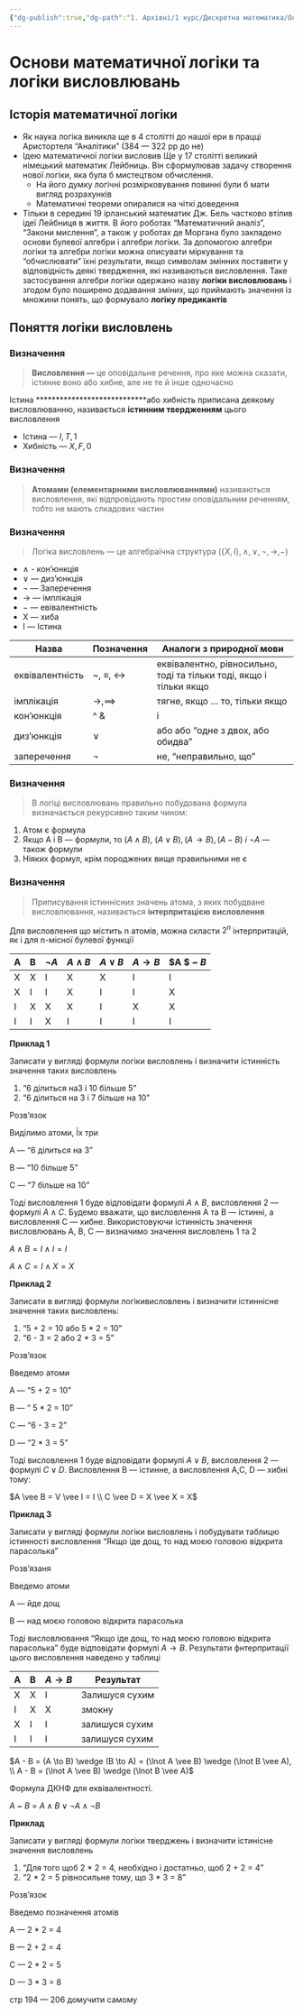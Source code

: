 ```yaml
---
{"dg-publish":true,"dg-path":"1. Архівні/1 курс/Дискретна математика/Основи математичної логіки та логіки висловлювань.md","permalink":"/1-arhivni/1-kurs/diskretna-matematika/osnovi-matematichnoyi-logiki-ta-logiki-vislovlyuvan/"}
---
```


# Основи математичної логіки та логіки висловлювань
## Історія математичної логіки

- Як наука логіка виникла ще в 4 столітті до нашої ери в працці Аристортеля “Аналітики” (384 — 322 рр до не)
- Ідею математичної логіки висловив Ще у 17 столітті великий німецький математик Лейбниць. Він сформулював задачу створення нової логіки, яка була б мистецтвом обчислення.
    - На його думку логічні розмірковування повинні були б мати вигляд розрахунків
    - Математичні теореми опиралися на чіткі доведення
- Тільки в середині 19 ірланський математик Дж. Бель частково втілив ідеї Лейбниця в життя. В його роботах “Математичний аналіз”, “Закони мислення”, а також у роботах де Моргана було закладено основи булевої алгебри і алгебри логіки.  За допомогою алгебри логіки та алгебри логіки можна описувати міркування та “обчислювати” їхні результати, якщо символам змінних поставити у відповідність деякі твердження, які називаються висловлення. Таке застосування алгебри логіки одержано назву **************************************логіки висловлювань************************************** і згодом було поширено додавання зміних, що приймають значення із множини понять, що формувало ************************************логіку предикантів************************************

## Поняття логіки висловлень

### Визначення

> ********************************Висловлення —******************************** це оповідальне речення, про яке можна сказати, істинне воно або хибне, але не те й інше одночасно
> 

Істина ****************************або хибність приписана деякому висловлюванню, називається **істинним твердженням** цього висловлення

- Істина — $I, T, 1$
- Хибність — $X, F, 0$

### Визначення

> ********************Атомами (елементарними висловлюваннями)********************  називаються висловлення, які відпровідають простим оповідальним реченням, тобто не мають слкадових частин
> 

### Визначення

> Логіка висловлень — це алгебраїчна структура $(\{X,I\}, \wedge, \lor, \lnot, \to, - )$
> 
- $\wedge$ - кон’юнкція
- $\vee$ — диз’юнкція
- $\lnot$ — Заперечення
- $\to$ — імплікація
- $-$ — евівалентність
- X — хиба
- I — Істина

| Назва | Позначення | Аналоги з природної мови |
| --- | --- | --- |
| еквівалентність | ~, $\equiv,$ $\leftrightarrow$ | еквівалентно, рівносильно, тоді та тільки тоді, якщо і тільки якщо |
| імплікація | $\to, \implies$ | тягне, якщо … то, тільки якщо |
| кон’юнкція | ^ & | і |
| диз’юнкція | $\vee$ | або або “одне з двох, або обидва” |
| заперечення | $\lnot$ | не, “неправильно, що” |

### Визначення

> В логіці висловлювань правильно побудована формула визначається рекурсивно таким чином:
> 
1. Атом є формула
2. Якщо A i B — формули, то ($A \wedge B$), $(A \vee B), (A \to B), (A - B) \ і \ \lnot A$ — також формули
3. Ніяких формул, крім породжених вище правильними не є

### Визначення

> Приписування істиннісних значень атома, з яких побудване висловлювання, називається **інтерпритацією висловлення**
> 

Для висловлення що містить n атомів, можна скласти $2^n$ інтерпритацій, як і для n-місної булевої функції

| A | B | $\lnot A$ | $A \wedge B$ | $A \vee B$ | $A \to B$ | $A $ ~ $B$ |
| --- | --- | --- | --- | --- | --- | --- |
| Х | Х | І | Х | Х | І | І |
| Х | І | І | Х | І | І | Х |
| І | Х | Х | Х | І | Х | Х |
| І | І | Х | І | І | І | І |

******************Приклад 1******************

Записати у вигляді формули логіки висловлень і визначити істинність значення таких висловлень

1. “6 ділиться на3 і 10 більше 5”
2. “6 ділиться на 3 і 7 більше на 10”

Розв’язок 

Виділимо атоми, Їх три

A — “6 ділиться на 3”

B — “10 більше 5”

С — “7 більше на 10”

Тоді висловлення 1 буде відповідати формулі $A \wedge B$, висловлення 2 —  формулі $A \wedge C$. Будемо вважати, що висловлення A та B — істинні, а висловлення С — хибне. Використовуючи істинність значення висловлювань A, B, C — визначимо значення висловлень 1 та 2

$A \wedge B = I \wedge I = I$ 

$A \wedge C = I \wedge X = X$

******************Приклад 2******************

Записати в вигляді формули логікивисловлень і визначити істиннісне значення таких висловлень:

1. “5 + 2 = 10 або 5 * 2 = 10”
2. “6 - 3 = 2 або 2 * 3 = 5”

Розв’язок 

Введемо атоми

A — “5 + 2 = 10”

B — “ 5 * 2 = 10”

С — “6 - 3 = 2”

D — “2 * 3 = 5”

Тоді висловлення 1 буде відповідати формулі $A \vee B,$  висловлення 2 — формулі $C \vee D$. Висловлення В — істинне, а висловлення А,С, D — хибні тому:

$A \vee B = V \vee I = I \\ C \vee D = X \vee X = X$

****************Приклад 3****************

Записати у вигляді формули логіки висловлень і побудувати таблицю істинності висловлення “Якщо іде дощ, то над моєю головою відкрита парасолька”

Розв’язаня

Введемо атоми

А  — йде дощ

В — над моєю головою відкрита парасолька

Тоді висловлювання  “Якщо іде дощ, то над моєю головою відкрита парасолька” буде відповідати формулі $A \to B$. Результати фнтерпритації цього висловлення наведено у таблиці

| A | B | $A \to B$ | Результат |
| --- | --- | --- | --- |
| Х | Х | І | Залишуся сухим |
| І | Х | Х | змокну |
| Х | І | І | залишуся сухим |
| І | І | І | залишуся сухим |

$A - B = (A \to B) \wedge (B \to A) = (\lnot A \vee B) \wedge (\lnot B \vee A), \\ A - B = (\lnot A \vee B) \wedge (\lnot B \vee A)$

Формула ДКНФ для еквівалентності. 

$A$ ~ $B$ = $A \wedge B \vee \lnot A \wedge \lnot B$ 

**Приклад**

Записати у вигляді формули логіки тверджень і визначити істинісне значення висловлень

1. “Для того щоб 2 * 2 = 4, необхідно і достатньо, щоб 2 + 2 = 4”
2. “2 * 2 = 5 рівносильне тому, що 3 * 3 = 8”

Розв’язок 

Введемо позначення атомів

A — 2 * 2 = 4

B — 2 + 2 = 4

C — 2 * 2 = 5

D — 3 * 3 = 8

стр 194 — 206 домучити самому